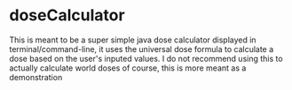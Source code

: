 # doseCalculator
This is meant to be a super simple java dose calculator displayed in terminal/command-line, it uses the universal dose formula to calculate a dose based on the user's inputed values. I do not recommend using this to actually calculate world doses of course, this is more meant as a demonstration
